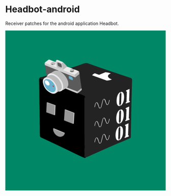 # Headbot-android
Receiver patches for the android application Headbot.

![alt text](https://github.com/Rinandroide/Headbot-android/blob/main/headbot_logo.png?raw=true)
